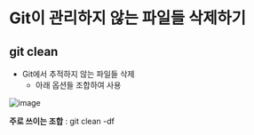 # Git이 관리하지 않는 파일들 삭제하기

## git clean
* Git에서 추적하지 않는 파일들 삭제
  * 아래 옵션들 조합하여 사용

![image](https://github.com/vananaHope/TIL/assets/125250099/9da62329-d694-47e2-ab44-be5c9eda7eb1)

**주로 쓰이는 조합** : git clean -df
